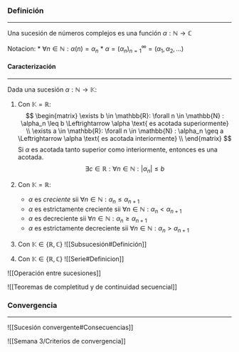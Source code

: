 ### Definición
---
Una sucesión de números complejos es una función $\alpha : \mathbb{N} \to \mathbb{C}$


Notacion:
	* $\forall n \in \mathbb{N} : \alpha (n) = \alpha_n$
	* $\alpha = (\alpha_n)_{n = 1}^\infty = (\alpha_1, \alpha_2, ...)$

#### Caracterización
---
Dada una sucesión $\alpha : \mathbb{N} \to \mathbb{K}$:
1) Con $\mathbb{K} = \mathbb{R}$: $$ \begin{matrix}
	\exists b \in \mathbb{R}: \forall n \in \mathbb{N} : \alpha_n \leq b \Leftrightarrow \alpha \text{ es acotada superiormente} \\
	\exists a \in \mathbb{R}: \forall n \in \mathbb{N} : \alpha_n \geq a \Leftrightarrow \alpha \text{ es acotada interiormente} \\
\end{matrix}
$$ Si $\alpha$ es acotada tanto superior como interiormente, entonces es una acotada. $$
	\exists c \in \mathbb{R} : \forall n \in \mathbb{N} : |\alpha_n | \leq b
	$$
2) Con $\mathbb{K} = \mathbb{R}$: 
	* $\alpha$ es _creciente_ sii $\forall n \in \mathbb{N} : \alpha_n \leq \alpha_{n +1}$
	* $\alpha$ es estrictamente creciente sii $\forall n \in \mathbb{N} : \alpha_n < \alpha_{n +1}$
	* $\alpha$ es decreciente sii $\forall n \in \mathbb{N} : \alpha_n \geq \alpha_{n +1}$
	* $\alpha$ es estrictamente decreciente sii $\forall n \in \mathbb{N} : \alpha_n > \alpha_{n +1}$

3) Con $\mathbb{K} \in \{ \mathbb{R}, \mathbb{C} \}$ 
	![[Subsucesión#Definición]] 

4) Con $\mathbb{K} \in \{ \mathbb{R}, \mathbb{C} \}$ 
	![[Serie#Definicion]]


![[Operación entre sucesiones]]


![[Teoremas de completitud y de continuidad secuencial]]

### Convergencia
---
![[Sucesión convergente#Consecuencias]]

![[Semana 3/Criterios de convergencia]]